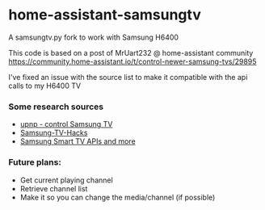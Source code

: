 # home-assistant-samsungtv
A samsungtv.py fork to work with Samsung H6400

This code is based on a post of MrUart232 @ home-assistant community<br />
https://community.home-assistant.io/t/control-newer-samsung-tvs/29895

I've fixed an issue with the source list to make it compatible with the api calls to my H6400 TV

### Some research sources
- [upnp - control Samsung TV](https://forum.iobroker.net/viewtopic.php?t=4449)
- [Samsung-TV-Hacks](https://github.com/ohjeongwook/Samsung-TV-Hacks/blob/master/Servers/smp4.py)
- [Samsung Smart TV APIs and more](https://github.com/casperboone/homey-samsung-smart-tv/blob/master/samsung.md)

### Future plans:
 - Get current playing channel
 - Retrieve channel list
 - Make it so you can change the media/channel (if possible)
